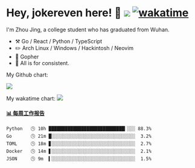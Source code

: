 # Hey, jokereven here! 👋 ![](https://visitor-badge.laobi.icu/badge?page_id=jokereven.readme) [![wakatime](https://wakatime.com/badge/user/eada5769-12fd-41f7-af3d-65254494dce1.svg)](https://wakatime.com/@eada5769-12fd-41f7-af3d-65254494dce1)

I'm Zhou Jing, a college student who has graduated from Wuhan.
-   :hammer_and_pick: Go / React / Python / TypeScript
-   :pencil2: Arch Linux / Windows / Hackintosh / Neovim
-   :seedling: Gopher
-   :thought_balloon: All is for consistent.

My Github chart:

![](https://ghchart.rshah.org/JonnieWayy)

My wakatime chart:
![](https://wakatime.com/share/@jokereven/1679dc82-4bf9-4b63-9203-390d608503de.png)

<!-- waka-box start -->
#### <a href="https://gist.github.com/9f8118785e2d128d746db5f61b0e0a2a" target="_blank">📊 每周工作报告</a>
```text
Python   🕓 10h ████████████████████████████▎░░░ 88.3%
Go       🕓 21m █░░░░░░░░░░░░░░░░░░░░░░░░░░░░░░░  3.2%
TOML     🕓 18m ▊░░░░░░░░░░░░░░░░░░░░░░░░░░░░░░░  2.7%
Docker   🕓 14m ▋░░░░░░░░░░░░░░░░░░░░░░░░░░░░░░░  2.1%
JSON     🕓 9m  ▍░░░░░░░░░░░░░░░░░░░░░░░░░░░░░░░  1.5%
```
<!-- Powered by https://github.com/journey-ad/waka-box-go . -->
<!-- waka-box end -->
